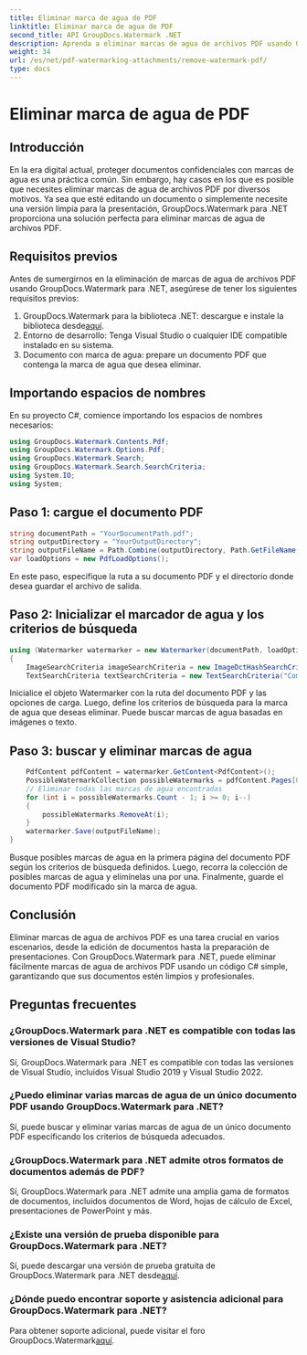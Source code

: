 ```yaml
---
title: Eliminar marca de agua de PDF
linktitle: Eliminar marca de agua de PDF
second_title: API GroupDocs.Watermark .NET
description: Aprenda a eliminar marcas de agua de archivos PDF usando GroupDocs.Watermark para .NET. Pasos sencillos para la edición profesional de documentos.
weight: 34
url: /es/net/pdf-watermarking-attachments/remove-watermark-pdf/
type: docs
---
```

# Eliminar marca de agua de PDF

## Introducción
En la era digital actual, proteger documentos confidenciales con marcas de agua es una práctica común. Sin embargo, hay casos en los que es posible que necesites eliminar marcas de agua de archivos PDF por diversos motivos. Ya sea que esté editando un documento o simplemente necesite una versión limpia para la presentación, GroupDocs.Watermark para .NET proporciona una solución perfecta para eliminar marcas de agua de archivos PDF.
## Requisitos previos
Antes de sumergirnos en la eliminación de marcas de agua de archivos PDF usando GroupDocs.Watermark para .NET, asegúrese de tener los siguientes requisitos previos:
1.  GroupDocs.Watermark para la biblioteca .NET: descargue e instale la biblioteca desde[aquí](https://releases.groupdocs.com/Watermark/net/).
2. Entorno de desarrollo: Tenga Visual Studio o cualquier IDE compatible instalado en su sistema.
3. Documento con marca de agua: prepare un documento PDF que contenga la marca de agua que desea eliminar.

## Importando espacios de nombres
En su proyecto C#, comience importando los espacios de nombres necesarios:
```csharp
using GroupDocs.Watermark.Contents.Pdf;
using GroupDocs.Watermark.Options.Pdf;
using GroupDocs.Watermark.Search;
using GroupDocs.Watermark.Search.SearchCriteria;
using System.IO;
using System;
```
## Paso 1: cargue el documento PDF
```csharp
string documentPath = "YourDocumentPath.pdf";
string outputDirectory = "YourOutputDirectory";
string outputFileName = Path.Combine(outputDirectory, Path.GetFileName(documentPath));
var loadOptions = new PdfLoadOptions();
```
En este paso, especifique la ruta a su documento PDF y el directorio donde desea guardar el archivo de salida.
## Paso 2: Inicializar el marcador de agua y los criterios de búsqueda
```csharp
using (Watermarker watermarker = new Watermarker(documentPath, loadOptions))
{
    ImageSearchCriteria imageSearchCriteria = new ImageDctHashSearchCriteria(Constants.LogoPng);
    TextSearchCriteria textSearchCriteria = new TextSearchCriteria("Company Name");
```
Inicialice el objeto Watermarker con la ruta del documento PDF y las opciones de carga. Luego, define los criterios de búsqueda para la marca de agua que deseas eliminar. Puede buscar marcas de agua basadas en imágenes o texto.
## Paso 3: buscar y eliminar marcas de agua
```csharp
    PdfContent pdfContent = watermarker.GetContent<PdfContent>();
    PossibleWatermarkCollection possibleWatermarks = pdfContent.Pages[0].Search(imageSearchCriteria.Or(textSearchCriteria));
    // Eliminar todas las marcas de agua encontradas
    for (int i = possibleWatermarks.Count - 1; i >= 0; i--)
    {
        possibleWatermarks.RemoveAt(i);
    }
    watermarker.Save(outputFileName);
}
```
Busque posibles marcas de agua en la primera página del documento PDF según los criterios de búsqueda definidos. Luego, recorra la colección de posibles marcas de agua y elimínelas una por una. Finalmente, guarde el documento PDF modificado sin la marca de agua.

## Conclusión
Eliminar marcas de agua de archivos PDF es una tarea crucial en varios escenarios, desde la edición de documentos hasta la preparación de presentaciones. Con GroupDocs.Watermark para .NET, puede eliminar fácilmente marcas de agua de archivos PDF usando un código C# simple, garantizando que sus documentos estén limpios y profesionales.
## Preguntas frecuentes
### ¿GroupDocs.Watermark para .NET es compatible con todas las versiones de Visual Studio?
Sí, GroupDocs.Watermark para .NET es compatible con todas las versiones de Visual Studio, incluidos Visual Studio 2019 y Visual Studio 2022.
### ¿Puedo eliminar varias marcas de agua de un único documento PDF usando GroupDocs.Watermark para .NET?
Sí, puede buscar y eliminar varias marcas de agua de un único documento PDF especificando los criterios de búsqueda adecuados.
### ¿GroupDocs.Watermark para .NET admite otros formatos de documentos además de PDF?
Sí, GroupDocs.Watermark para .NET admite una amplia gama de formatos de documentos, incluidos documentos de Word, hojas de cálculo de Excel, presentaciones de PowerPoint y más.
### ¿Existe una versión de prueba disponible para GroupDocs.Watermark para .NET?
 Sí, puede descargar una versión de prueba gratuita de GroupDocs.Watermark para .NET desde[aquí](https://releases.groupdocs.com/).
### ¿Dónde puedo encontrar soporte y asistencia adicional para GroupDocs.Watermark para .NET?
 Para obtener soporte adicional, puede visitar el foro GroupDocs.Watermark[aquí](https://forum.groupdocs.com/c/watermark/19).